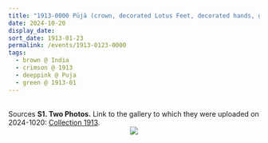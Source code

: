 ```yaml
---
title: "1913-0000 Pūjā (crown, decorated Lotus Feet, decorated hands, garland, wrap, closed eyes, child, Sahaja Yogis, window, cloth, fruits, white)"
date: 2024-10-20
display_date: 
sort_date: 1913-01-23
permalink: /events/1913-0123-0000
tags:
  - brown @ India
  - crimson @ 1913
  - deeppink @ Puja
  - green @ 1913-01
---
```


<br>

<wave-list>
  <list-title color="DarkSeaGreen" width="40">Sources</list-title>
  <list-item color="BlanchedAlmond"  width="280"><b>S1. Two Photos.</b> Link to the gallery to which they were uploaded on 2024-1020: <a href="https://eternalmoments.smugmug.com/Collections/Mahipalsingh-Jaisingh-Raul-Collection/1913">Collection 1913</a>.</list-item>
</wave-list>

<div style="text-align: center"><img src="https://pub-bcc3cbe9b1e94ba1ac28915f7a3900fa.r2.dev/1913-0000_Puja_(crown_decorated_Lotus_Feet_decorated_hands_garland_wrap_closed_eyes_child_Sahaja_Yogis_window_cloth_fruits_white)_02_(Mahipalsingh_Jaisingh_Raul_Collection_scanned_by_Ankit_Khare).jpg" /></div>